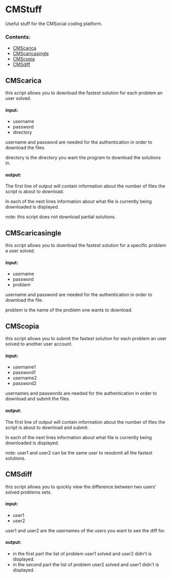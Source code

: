 # CMStuff
Useful stuff for the CMSocial coding platform.
### Contents: ###
* [CMScarica](#cmscarica)
* [CMScaricasingle](#cmscaricasingle)
* [CMScopia](#cmscopia)
* [CMSdiff](#cmsdiff)

## CMScarica
this script allows you to download the fastest solution for each problem an user solved.

#### input:
* username
* password
* directory

username and password are needed for the authentication in order to download the files.

directory is the directory you want the program to download the solutions in.

#### output:
The first line of output will contain information about the number of files the script is about to download.

In each of the next lines information about what file is currently being downloaded is displayed.

note: this script does not download partial solutions.

## CMScaricasingle
this script allows you to download the fastest solution for a specific problem a user solved.

#### input:
* username
* password
* problem

username and password are needed for the authentication in order to download the file.

problem is the name of the problem one wants to download.

## CMScopia
this script allows you to submit the fastest solution for each problem an user solved to another user account.

#### input:
* username1
* password1
* username2
* password2

usernames and passwords are needed for the authentication in order to download and submit the files.

#### output:
The first line of output will contain information about the number of files the script is about to download and submit.

In each of the next lines information about what file is currently being downloaded is displayed.

note: user1 and user2 can be the same user to resubmit all the fastest solutions.

## CMSdiff
this script allows you to quickly view the difference between two users' solved problems sets.

#### input:
* user1
* user2

user1 and user2 are the usernames of the users you want to see the diff for.

#### output:
* in the first part the list of problem user1 solved and user2 didn't is displayed.
* in the second part the list of problem user2 solved and user1 didn't is displayed.
